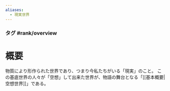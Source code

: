 ```yaml
---
aliases:
  - 現実世界
---
```

### タグ #rank/overview 
# 概要
物質により形作られた世界であり、つまり今私たちがいる「現実」のこと。
この基底世界の人々が「空想」して出来た世界が、物語の舞台となる「[[基本概要|空想世界]]」である。